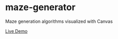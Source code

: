 maze-generator
==============

Maze generation algorithms visualized with Canvas

[Live Demo](https://codenameyau.github.io/maze-generator)
